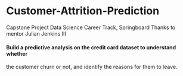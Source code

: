 # Customer-Attrition-Prediction

Capstone Project
Data Science Career Track, Springboard
Thanks to mentor Julian Jenkins III
#### Build a predictive analysis on the credit card dataset to understand whether
the customer churn or not, and identify the reasons for them to leave.
